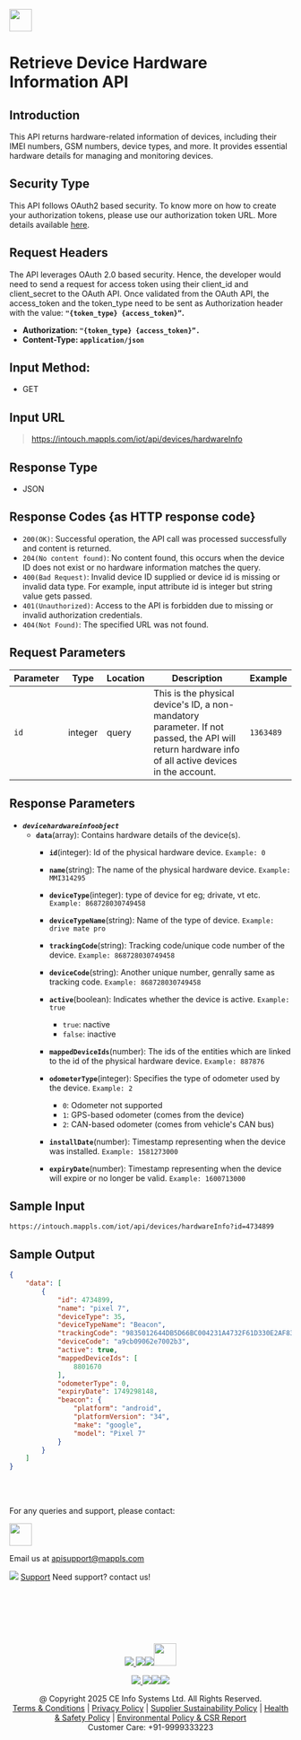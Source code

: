 
[<img src="https://about.mappls.com/about/images/MAPPLS-MapmyIndia-logo.png" height="40"/> </p>](https://about.mappls.com/api/)


# Retrieve Device Hardware Information API

## **Introduction**

This API returns hardware-related information of devices, including their IMEI numbers, GSM numbers, device types, and more. It provides essential hardware details for managing and monitoring devices.

## **Security Type**
This API follows OAuth2 based security. To know more on how to create your authorization tokens, please use our authorization token URL. More details available [here](https://github.com/mappls-api/mappls-rest-apis/tree/main/mappls-token-generation-api).

## **Request Headers**

The API leverages OAuth 2.0 based security. Hence, the developer would need to send a request for access token using their client_id and client_secret to the OAuth API. Once validated from the OAuth API, the access_token and the token_type need to be sent as Authorization header with the value: **`"{token_type} {access_token}”`.**

- **Authorization: `"{token_type} {access_token}”.`**
- **Content-Type: `application/json`**


## **Input Method:** 
- GET

## **Input URL**
> https://intouch.mappls.com/iot/api/devices/hardwareInfo

## **Response Type**
- JSON

## **Response Codes {as HTTP response code}**

- `200(OK)`: Successful operation, the API call was processed successfully and content is returned.
- `204(No content found)`: No content found, this occurs when the device ID does not exist or no hardware information matches the query.
- `400(Bad Request)`: Invalid device ID supplied or device id is missing or invalid data type. For example, input attribute id is integer but string value gets passed.
- `401(Unauthorized)`: Access to the API is forbidden due to missing or invalid authorization credentials.
- `404(Not Found)`: The specified URL was not found.

## **Request Parameters**

| Parameter | Type | Location | Description | Example |
| --- | --- | --- | --- | --- |
| `id` | integer | query | This is the physical device's ID, a non-mandatory parameter. If not passed, the API will return hardware info of all active devices in the account. | `1363489` |

## **Response Parameters**
- ***`devicehardwareinfoobject`***
  - **`data`**(array): Contains hardware details of the device(s).
      - **`id`**(integer): Id of the physical hardware device. `Example: 0`

      - **`name`**(string): The name of the physical hardware device. `Example: MMI314295`
        
      - **`deviceType`**(integer): type of device for eg; drivate, vt etc. `Example: 868728030749458`

      - **`deviceTypeName`**(string): Name of the type of device. `Example: drive mate pro`

      - **`trackingCode`**(string): Tracking code/unique code number of the device. `Example: 868728030749458`

      - **`deviceCode`**(string): Another unique number, genrally same as tracking code. `Example: 868728030749458`

      - **`active`**(boolean): Indicates whether the device is active. `Example: true`
           - `true`: nactive
           - `false`: inactive

      - **`mappedDeviceIds`**(number): The ids of the entities which are linked to the id of the physical hardware device. `Example: 887876`

      - **`odometerType`**(integer): Specifies the type of odometer used by the device. `Example: 2`
          - `0`: Odometer not supported
          - `1`: GPS-based odometer (comes from the device)
          - `2`: CAN-based odometer (comes from vehicle's CAN bus)

      - **`installDate`**(number): Timestamp representing when the device was installed. `Example: 1581273000`

      - **`expiryDate`**(number): Timestamp representing when the device will expire or no longer be valid. `Example: 1600713000`

## **Sample Input**  

```
https://intouch.mappls.com/iot/api/devices/hardwareInfo?id=4734899
```

## **Sample Output** 

```json
{
    "data": [
        {
            "id": 4734899,
            "name": "pixel 7",
            "deviceType": 35,
            "deviceTypeName": "Beacon",
            "trackingCode": "9835012644DB5D66BC004231A4732F61D330E2AF83D7FCA0",
            "deviceCode": "a9cb09062e7002b3",
            "active": true,
            "mappedDeviceIds": [
                8801670
            ],
            "odometerType": 0,
            "expiryDate": 1749298148,
            "beacon": {
                "platform": "android",
                "platformVersion": "34",
                "make": "google",
                "model": "Pixel 7"
            }
        }
    ]
}
```



<br></br>

For any queries and support, please contact: 

[<img src="https://about.mappls.com/images/mappls-logo.svg" height="40"/> </p>](https://about.mappls.com/api/)
Email us at [apisupport@mappls.com](mailto:apisupport@mappls.com)


![](https://www.mapmyindia.com/api/img/icons/support.png)
[Support](https://about.mappls.com/contact/)
Need support? contact us!

<br></br>


<br></br>

[<p align="center"> <img src="https://www.mapmyindia.com/api/img/icons/stack-overflow.png"/> ](https://stackoverflow.com/questions/tagged/mappls-api)[![](https://www.mapmyindia.com/api/img/icons/blog.png)](https://about.mappls.com/blog/)[![](https://www.mapmyindia.com/api/img/icons/gethub.png)](https://github.com/Mappls-api)[<img src="https://mmi-api-team.s3.ap-south-1.amazonaws.com/API-Team/npm-logo.one-third%5B1%5D.png" height="40"/> </p>](https://www.npmjs.com/org/mapmyindia) 



[<p align="center"> <img src="https://www.mapmyindia.com/june-newsletter/icon4.png"/> ](https://www.facebook.com/Mapplsofficial)[![](https://www.mapmyindia.com/june-newsletter/icon2.png)](https://twitter.com/mappls)[![](https://www.mapmyindia.com/newsletter/2017/aug/llinkedin.png)](https://www.linkedin.com/company/mappls/)[![](https://www.mapmyindia.com/june-newsletter/icon3.png)](https://www.youtube.com/channel/UCAWvWsh-dZLLeUU7_J9HiOA)




<div align="center">@ Copyright 2025 CE Info Systems Ltd. All Rights Reserved.</div>

<div align="center"> <a href="https://about.mappls.com/api/terms-&-conditions">Terms & Conditions</a> | <a href="https://about.mappls.com/about/privacy-policy">Privacy Policy</a> | <a href="https://about.mappls.com/pdf/mapmyIndia-sustainability-policy-healt-labour-rules-supplir-sustainability.pdf">Supplier Sustainability Policy</a> | <a href="https://about.mappls.com/pdf/Health-Safety-Management.pdf">Health & Safety Policy</a> | <a href="https://about.mappls.com/pdf/Environment-Sustainability-Policy-CSR-Report.pdf">Environmental Policy & CSR Report</a>

<div align="center">Customer Care: +91-9999333223</div>

